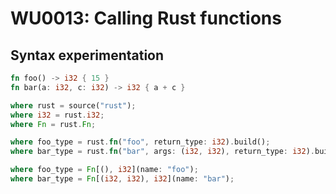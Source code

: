 # WU0013: Calling Rust functions

## Syntax experimentation

```rust
fn foo() -> i32 { 15 }
fn bar(a: i32, c: i32) -> i32 { a + c }
```

```rust
where rust = source("rust");
where i32 = rust.i32;
where Fn = rust.Fn;

where foo_type = rust.fn("foo", return_type: i32).build();
where bar_type = rust.fn("bar", args: (i32, i32), return_type: i32).build();

where foo_type = Fn[(), i32](name: "foo");
where bar_type = Fn[(i32, i32), i32](name: "bar");
```
